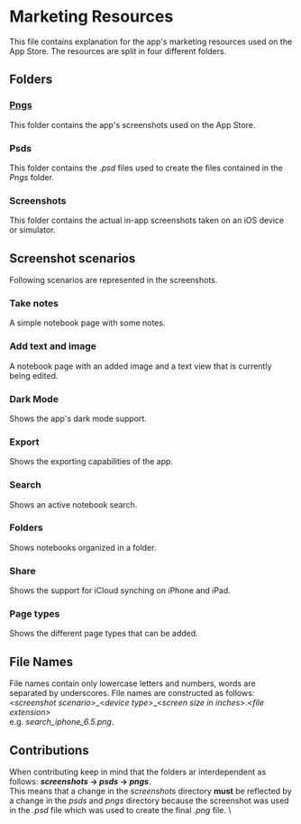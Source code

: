 # Marketing Resources 
This file contains explanation for the app's marketing resources used on the App Store.
The resources are split in four different folders.

## Folders 

### [Pngs](Pngs)
This folder contains the app's screenshots used on the App Store.

### Psds
This folder contains the _.psd_ files used to create the files contained in the _Pngs_ folder.

### Screenshots
This folder contains the actual in-app screenshots taken on an iOS device or simulator.

## Screenshot scenarios
Following scenarios are represented in the screenshots. 
### Take notes
A simple notebook page with some notes.
### Add text and image
A notebook page with an added image and a text view that is currently being edited.
### Dark Mode
Shows the app's dark mode support.
### Export
Shows the exporting capabilities of the app.
### Search
Shows an active notebook search.
### Folders
Shows notebooks organized in a folder.
### Share
Shows the support for iCloud synching on iPhone and iPad.
### Page types
Shows the different page types that can be added.

## File Names
File names contain only lowercase letters and numbers, words are separated by underscores.
File names are constructed as follows:
<_screenshot scenario_>\_<_device type_>\_<_screen size in inches_>.<_file extension_> \
e.g. _search_iphone_6.5.png_.

## Contributions 
When contributing keep in mind that the folders ar interdependent as follows: 
**_screenshots_ -> _psds_ -> _pngs_**.\
This means that a change in the _screenshots_ directory **must** be reflected by a change in the _psds_ and _pngs_ directory because the screenshot was used in the _.psd_ file which was used to create the final _.png_ file. \





